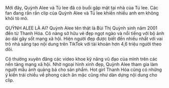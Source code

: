 Mới đây, Quỳnh Alee và Tú lee đã có buổi gặp mặt tại nhà của Tú lee. Các fan đang rần rần clip của Quỳnh Alee và Tú lee khiến nhiều anh em không khỏi tò mò.

QUỲNH ALEE LÀ AI?
Quỳnh Alee tên thật là Bùi Thị Quỳnh sinh năm 2001 đến từ Thanh Hóa. Cô nàng sở hữu vẻ đẹp ngọt ngào và nổi tiếng với bộ ảnh áo dài gây sốt mạng xã hội. Hiện người đẹp được biết đến nhiều nhất với vai trò nhà sáng tạo nội dung trên TikTok với tài khoản hơn 4,6 triệu người theo dõi.


Cô thường xuyên đăng các video khoe kỹ năng vũ đạo của mình trên các nền tảng mạng xã hội. Nhờ ngoại hình xinh đẹp, Quỳnh Alee tham gia làm người mẫu ảnh quảng bá cho sản phẩm. Hot girl Thanh Hóa cũng có những ý kiến ​​trái chiều về phong cách ăn mặc cũng như dàn dựng nội dung cho clip.
